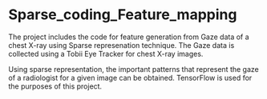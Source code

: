 # Sparse_coding_Feature_mapping

The project includes the code for feature generation from Gaze data of a chest X-ray using Sparse represenation technique. The Gaze data is collected using a Tobii Eye Tracker for chest X-ray images. 

Using sparse representation, the important patterns that represent the gaze of a radiologist for a given image can be obtained. TensorFlow is used for the purposes of this project.
